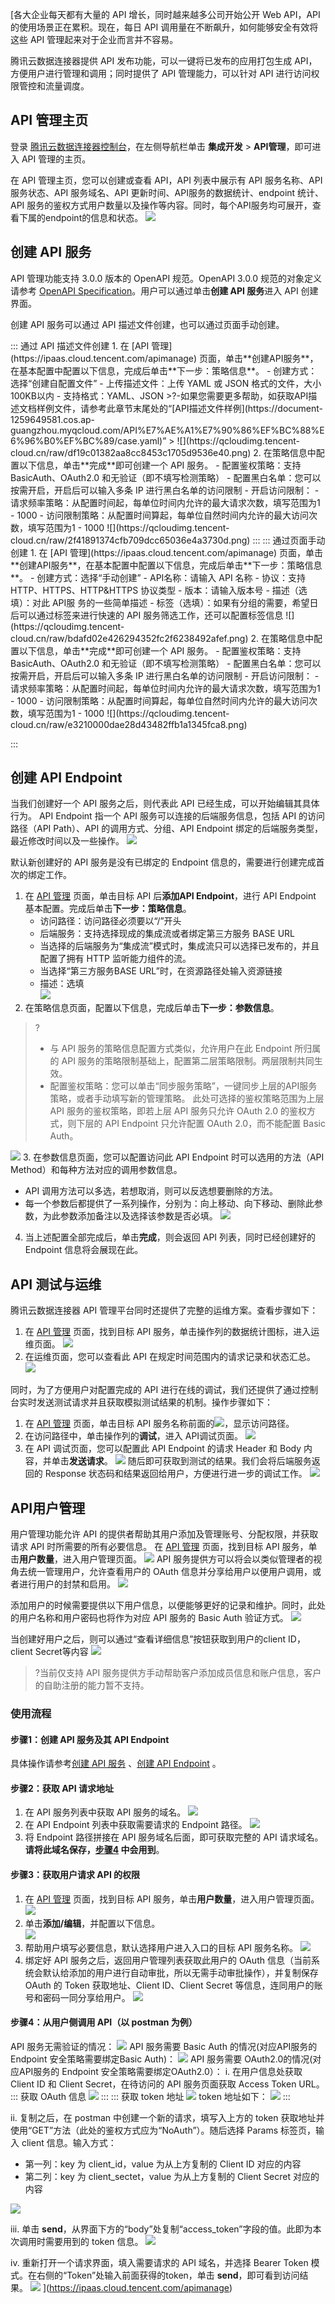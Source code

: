 [各大企业每天都有大量的 API 增长，同时越来越多公司开始公开 Web API，API 的使用场景正在累积。现在，每日 API 调用量在不断飙升，如何能够安全有效将这些 API 管理起来对于企业而言并不容易。

腾讯云数据连接器提供 API 发布功能，可以一键将已发布的应用打包生成 API，方便用户进行管理和调用；同时提供了 API 管理能力，可以针对 API 进行访问权限管控和流量调度。


## API 管理主页

登录 [腾讯云数据连接器控制台](https://ipaas.cloud.tencent.com/apimanage)，在左侧导航栏单击 **集成开发** > **API管理**，即可进入 API 管理的主页。

在 API 管理主页，您可以创建或查看 API，API 列表中展示有 API 服务名称、API 服务状态、API 服务域名、API 更新时间、API服务的数据统计、endpoint 统计、API 服务的鉴权方式用户数量以及操作等内容。同时，每个API服务均可展开，查看下属的endpoint的信息和状态。
![](https://qcloudimg.tencent-cloud.cn/raw/e2ae555cc4321dcb2a2c601c90ac3ecf.png)


## 创建 API 服务[](id:service)

API 管理功能支持 3.0.0 版本的 OpenAPI 规范。OpenAPI 3.0.0 规范的对象定义请参考 [OpenAPI Specification](https://github.com/OAI/OpenAPI-Specification/blob/master/versions/3.0.0.md)。用户可以通过单击**创建 API 服务**进入 API 创建界面。

创建 API 服务可以通过 API 描述文件创建，也可以通过页面手动创建。

<dx-tabs>
::: 通过 API 描述文件创建
1. 在 [API 管理](https://ipaas.cloud.tencent.com/apimanage) 页面，单击**创建API服务**，在基本配置中配置以下信息，完成后单击**下一步：策略信息**。
	- 创建方式：选择“创建自配置文件”
	- 上传描述文件：上传 YAML 或 JSON 格式的文件，大小100KB以内
	- 支持格式：YAML、JSON 
>?-如果您需要更多帮助，如获取API描述文档样例文件，请参考此章节末尾处的“[API描述文件样例](https://document-1259649581.cos.ap-guangzhou.myqcloud.com/API%E7%AE%A1%E7%90%86%EF%BC%88%E6%96%B0%EF%BC%89/case.yaml)”
>
![](https://qcloudimg.tencent-cloud.cn/raw/df19c01382aa8cc8453c1705d9536e40.png)
2. 在策略信息中配置以下信息，单击**完成**即可创建一个 API 服务。
 - 配置鉴权策略：支持 BasicAuth、OAuth2.0 和无验证（即不填写检测策略）
 - 配置黑白名单：您可以按需开启，开启后可以输入多条 IP 进行黑白名单的访问限制
 - 开启访问限制：
	 - 请求频率策略：从配置时间起，每单位时间内允许的最大请求次数，填写范围为1 - 1000
	 - 访问限制策略：从配置时间算起，每单位自然时间内允许的最大访问次数，填写范围为1 - 1000
![](https://qcloudimg.tencent-cloud.cn/raw/2f41891374cfb709dcc65036e4a3730d.png)
:::
::: 通过页面手动创建
1. 在 [API 管理](https://ipaas.cloud.tencent.com/apimanage) 页面，单击**创建API服务**，在基本配置中配置以下信息，完成后单击**下一步：策略信息**。
 - 创建方式：选择“手动创建”
 - API名称：请输入 API 名称
 - 协议：支持 HTTP、HTTPS、HTTP&HTTPS 协议类型
 - 版本：请输入版本号
 - 描述（选填）：对此 API服 务的一些简单描述
 - 标签（选填）：如果有分组的需要，希望日后可以通过标签来进行快速的 API 服务筛选工作，还可以配置标签信息
![](https://qcloudimg.tencent-cloud.cn/raw/bdafd02e426294352fc2f6238492afef.png)
2. 在策略信息中配置以下信息，单击**完成**即可创建一个 API 服务。
 - 配置鉴权策略：支持 BasicAuth、OAuth2.0 和无验证（即不填写检测策略）
 - 配置黑白名单：您可以按需开启，开启后可以输入多条 IP 进行黑白名单的访问限制
 - 开启访问限制：
	 - 请求频率策略：从配置时间起，每单位时间内允许的最大请求次数，填写范围为1 - 1000
	 - 访问限制策略：从配置时间算起，每单位自然时间内允许的最大访问次数，填写范围为1 - 1000
![](https://qcloudimg.tencent-cloud.cn/raw/e3210000dae28d43482ffb1a1345fca8.png)

:::
</dx-tabs>



## 创建 API Endpoint[](id:endpoint)

当我们创建好一个 API 服务之后，则代表此 API 已经生成，可以开始编辑其具体行为。
API Endpoint 指一个 API 服务可以连接的后端服务信息，包括 API 的访问路径（API Path）、API 的调用方式、分组、API Endpoint 绑定的后端服务类型，最近修改时间以及一些操作。
![](https://qcloudimg.tencent-cloud.cn/raw/5c7cab2e6650f031c68ef5afc703e405.png)


默认新创建好的 API 服务是没有已绑定的 Endpoint 信息的，需要进行创建完成首次的绑定工作。
1. 在 [API 管理](https://console.cloud.tencent.com/eis/apimanage) 页面，单击目标 API 后**添加API Endpoint**，进行 API Endpoint 基本配置。完成后单击**下一步：策略信息**。
	- 访问路径：访问路径必须要以“/”开头
	- 后端服务：支持选择现成的集成流或者绑定第三方服务 BASE URL
	 - 当选择的后端服务为“集成流”模式时，集成流只可以选择已发布的，并且配置了拥有 HTTP 监听能力组件的流。
	 - 当选择“第三方服务BASE URL”时，在资源路径处输入资源链接
	- 描述：选填<br>
	![](https://qcloudimg.tencent-cloud.cn/raw/33a3849ac726749f82a97486873417c1.png)
2. 在策略信息页面，配置以下信息，完成后单击**下一步：参数信息**。
>?
>- 与 API 服务的策略信息配置方式类似，允许用户在此 Endpoint 所归属的 API 服务的策略限制基础上，配置第二层策略限制。两层限制共同生效。
>- 配置鉴权策略：您可以单击“同步服务策略”，一键同步上层的API服务策略，或者手动填写新的管理策略。
>此处可选择的鉴权策略范围为上层 API 服务的鉴权策略，即若上层 API 服务只允许 OAuth 2.0 的鉴权方式，则下层的 API Endpoint 只允许配置 OAuth 2.0，而不能配置 Basic Auth。
>
![](https://qcloudimg.tencent-cloud.cn/raw/cafb0cc228b1766be4864bb418ca5308.png)
3. 在参数信息页面，您可以配置访问此 API Endpoint 时可以选用的方法（API Method）和每种方法对应的调用参数信息。
   - API 调用方法可以多选，若想取消，则可以反选想要删除的方法。
   - 每一个参数后都提供了一系列操作，分别为：向上移动、向下移动、删除此参数，为此参数添加备注以及选择该参数是否必填。
![](https://qcloudimg.tencent-cloud.cn/raw/e2f260674377db120f64d46f1b1dba2d.png)
4. 当上述配置全部完成后，单击**完成**，则会返回 API 列表，同时已经创建好的 Endpoint 信息将会展现在此。

## API 测试与运维 

腾讯云数据连接器 API 管理平台同时还提供了完整的运维方案。查看步骤如下：
1. 在 [API 管理](https://ipaas.cloud.tencent.com/apimanage) 页面，找到目标 API 服务，单击操作列的数据统计图标，进入运维页面。
![](https://qcloudimg.tencent-cloud.cn/raw/fc7e776439c689793aca416b6d7b3331.png)
2. 在运维页面，您可以查看此 API 在规定时间范围内的请求记录和状态汇总。
![](https://qcloudimg.tencent-cloud.cn/raw/b64777c12ce31aca0a4995c027526d22.png)

同时，为了方便用户对配置完成的 API 进行在线的调试，我们还提供了通过控制台实时发送测试请求并且获取模拟测试结果的机制。操作步骤如下：
1. 在 [API 管理](https://ipaas.cloud.tencent.com/apimanage) 页面，单击目标 API 服务名称前面的![](https://qcloudimg.tencent-cloud.cn/raw/d04f6623eab2d6d840ecd8b54f986fe2.png)，显示访问路径。
2. 在访问路径中，单击操作列的**调试**，进入 API调试页面。
![](https://qcloudimg.tencent-cloud.cn/raw/0722a1ea4cc694741e22ab8f067331c2.png)
3. 在 API 调试页面，您可以配置此 API Endpoint 的请求 Header 和 Body 内容，并单击**发送请求**。
![](https://qcloudimg.tencent-cloud.cn/raw/9b7a502d2542a2cce7ac4e6843da4fc1.png)
随后即可获取到测试的结果。我们会将后端服务返回的 Response 状态码和结果返回给用户，方便进行进一步的调试工作。
![](https://qcloudimg.tencent-cloud.cn/raw/0a55c29f24282a66d94d70f1e6c0b3f4.png)

## API用户管理

用户管理功能允许 API 的提供者帮助其用户添加及管理账号、分配权限，并获取请求 API 时所需要的所有必要信息。
在 [API 管理](https://ipaas.cloud.tencent.com/apimanage) 页面，找到目标 API 服务，单击**用户数量**，进入用户管理页面。
![](https://qcloudimg.tencent-cloud.cn/raw/4a619b5393472eb059c71976f088c3ae.png)
API 服务提供方可以将会以类似管理者的视角去统一管理用户，允许查看用户的 OAuth 信息并分享给用户以便用户调用，或者进行用户的封禁和启用。
![](https://qcloudimg.tencent-cloud.cn/raw/d652a42e627aa354df47e28d69e68b38.png)

添加用户的时候需要提供以下用户信息，以便能够更好的记录和维护。同时，此处的用户名称和用户密码也将作为对应 API 服务的 Basic Auth 验证方式。
![](https://qcloudimg.tencent-cloud.cn/raw/9a887b6eca815885896527cd2c4b448c.png)

当创建好用户之后，则可以通过“查看详细信息”按钮获取到用户的client ID，client Secret等内容
![](https://qcloudimg.tencent-cloud.cn/raw/b4d6ad0301ea46b60a1e21927c5ecc7f.png)

>?当前仅支持 API 服务提供方手动帮助客户添加成员信息和账户信息，客户的自助注册的能力暂不支持。

### 使用流程
#### 步骤1：创建 API 服务及其 API Endpoint
具体操作请参考[创建 API 服务](#service) 、[创建 API Endpoint](#endpoint) 。

#### 步骤2：获取 API 请求地址
1. 在 API 服务列表中获取 API 服务的域名。
![](https://qcloudimg.tencent-cloud.cn/raw/33daea97aa1ea5bc9132ecbfa4dd43ea.png)
2. 在 API Endpoint 列表中获取需要请求的 Endpoint 路径。
![](https://qcloudimg.tencent-cloud.cn/raw/4a5fb20d1006717e302c4772548c3007.png)
3. 将 Endpoint 路径拼接在 API 服务域名后面，即可获取完整的 API 请求域名。**请将此域名保存，[步骤4](#step4) 中会用到**。

#### 步骤3：获取用户请求 API 的权限
1. 在 [API 管理](https://ipaas.cloud.tencent.com/apimanage) 页面，找到目标 API 服务，单击**用户数量**，进入用户管理页面。
![](https://qcloudimg.tencent-cloud.cn/raw/4a619b5393472eb059c71976f088c3ae.png)
2. 单击**添加/编辑**，并配置以下信息。<br>
![](https://qcloudimg.tencent-cloud.cn/raw/9a887b6eca815885896527cd2c4b448c.png)
3. 帮助用户填写必要信息，默认选择用户进入入口的目标 API 服务名称。
![](https://qcloudimg.tencent-cloud.cn/raw/9a887b6eca815885896527cd2c4b448c.png)
4. 绑定好 API 服务之后，返回用户管理列表获取此用户的 OAuth 信息（当前系统会默认给添加的用户进行自动审批，所以无需手动审批操作），并复制保存 OAuth 的 Token 获取地址、Client ID、Client Secret 等信息，连同用户的账号和密码一同分享给用户。
![](https://qcloudimg.tencent-cloud.cn/raw/c3f0d78f35767df1201052c5d01afd16.png)
[](id:step4)
#### 步骤4：从用户侧调用 API（以 postman 为例）
API 服务无需验证的情况：
![](https://qcloudimg.tencent-cloud.cn/raw/f964a769a60ac3a8b9c366460073fc6a.png)
API 服务需要 Basic Auth 的情况(对应API服务的 Endpoint 安全策略需要绑定Basic Auth)：
![](https://qcloudimg.tencent-cloud.cn/raw/36e5f6eef4b7e646a3820b475cc9a959.png)
API 服务需要 OAuth2.0的情况(对应API服务的 Endpoint 安全策略需要绑定OAuth2.0）：
i. 在用户信息处获取 Client ID 和 Client Secret，在待访问的 API 服务页面获取 Access Token URL。 
<dx-tabs>
::: 获取 OAuth 信息
	![](https://qcloudimg.tencent-cloud.cn/raw/a36e2451969708e9cb60a50443acf75f.png)
:::
::: 获取 token 地址
![](https://qcloudimg.tencent-cloud.cn/raw/23196e5b182e85c91e2597d66b0ece5c.png)
token 地址如下：
![](https://qcloudimg.tencent-cloud.cn/raw/01e63bf123e4ed43baccb1095d0ab16d.png)
:::
</dx-tabs>

ii. 复制之后，在 postman 中创建一个新的请求，填写入上方的 token 获取地址并使用“GET”方法（此处的鉴权方式应为“NoAuth”）。随后选择 Params 标签页，输入 client 信息。输入方式：
- 第一列：key 为 client_id，value 为从上方复制的 Client ID 对应的内容
- 第二列：key 为 client_sectet，value 为从上方复制的 Client Secret 对应的内容
	
![](https://qcloudimg.tencent-cloud.cn/raw/bb936f5bc3090384e45c56df5e4a354f.png)

iii. 单击 **send**，从界面下方的“body”处复制“access_token”字段的值。此即为本次调用时需要用到的 token 信息。
![](https://qcloudimg.tencent-cloud.cn/raw/44b750b810cf09c5a6e182a785bbe2bf.png)

iv. 重新打开一个请求界面，填入需要请求的 API 域名，并选择 Bearer Token 模式。在右侧的“Token”处输入前面获得的token，单击 **send**，即可看到访问结果。
![](https://qcloudimg.tencent-cloud.cn/raw/388ff8dbc3f595e44a2c6342e74d4707.png)
](https://ipaas.cloud.tencent.com/apimanage)
